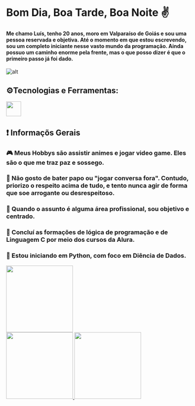 # Bom Dia, Boa Tarde, Boa Noite ✌️

#### Me chamo Luís, tenho 20 anos, moro em Valparaíso de Goiás e sou uma pessoa reservada e objetiva. Até o momento em que estou escrevendo, sou um completo iniciante nesse vasto mundo da programação. Ainda possuo um caminho enorme pela frente, mas o que posso dizer é que o primeiro passo já foi dado.

![alt](https://i.gifer.com/63a0.gif)

## ⚙️Tecnologias e Ferramentas:

<img loading="lazy" src="https://cdn.jsdelivr.net/gh/devicons/devicon@latest/icons/javascript/javascript-original.svg" width="40" height="40"/>

## ❗ Informaçõs Gerais

### 🎮 Meus Hobbys são assistir animes e jogar video game. Eles são o que me traz paz e sossego.
### 🤫 Não gosto de bater papo ou "jogar conversa fora". Contudo, priorizo o respeito acima de tudo, e tento nunca agir de forma que soe arrogante ou desrespeitoso.
### 🤨 Quando o assunto é alguma área profissional, sou objetivo e centrado.
### 👊 Concluí as formações de lógica de programação e de Linguagem C por meio dos cursos da Alura. 
### 🤩 Estou iniciando em Python, com foco em Diência de Dados.

<img loading="lazy" height="180em" src="https://github.com/user-attachments/assets/8096dbeb-6854-4d23-8223-e39e0cfaacd4"/>


<div>
<a href="https://github.com/seu-usuário-aqui">
<img loading="lazy" height="180em" src="https://github-readme-stats.vercel.app/api/top-langs/?username=Luis2003-Henrique&layout=compact&langs_count=7&theme=dracula"/>
<img loading="lazy" height="180em" src="https://github-readme-stats.vercel.app/api?username=Luis2003-Henrique&show_icons=true&theme=dracula&include_all_commits=true&count_private=true"/>
</div>

          
          




